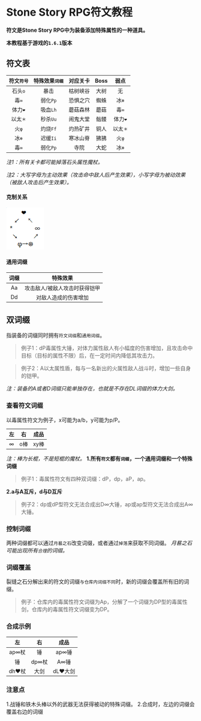 # Stone Story RPG符文教程
**符文是Stone Story RPG中为装备添加特殊属性的一种道具。**

**本教程基于游戏的`1.6.1`版本**


## 符文表
符文`符号` | 特殊效果`词缀` | 对应关卡 | Boss | 弱点
:-: | :-: | :-: | :-: | :-:
石头`o` | 暴击 | 枯树峡谷 | 大树 | 无
毒`∞` | 弱化`Pp` | 恐惧之穴 | 蜘蛛 | 冰`❄`
体力`❤` | 吸血`Lh` | 蘑菇森林 | 蘑菇 | 毒`∞`
以太`＊` | 秒杀`Uu` | 闹鬼大堂 | 骷髅 | 体力`❤`
火`φ` | 灼烧`Ff` | 灼热矿井 | 铜人 | 以太`＊`
冰`❄` | 迟缓`Ii` | 寒冰山脊 | 狒狒 | 火`φ`
毒`∞` | 弱化`Pp` | 寺院 | 大蛇 | 冰`❄`

*注1：所有关卡都可能掉落石头属性魔杖。*

*注2：大写字母为主动效果（攻击命中敌人后产生效果），小写字母为被动效果（被敌人攻击后产生效果）。*

#### 克制关系
![克制关系](https://github.com/Tomotopieces/runestone-in-ssrpg/blob/master/%E5%B1%9E%E6%80%A7%E5%85%8B%E5%88%B6%E5%85%B3%E7%B3%BB.png "克制关系")

#### 通用词缀
词缀 | 特殊效果
:-: | :-:
Aa | 攻击敌人/被敌人攻击时获得铠甲
Dd | 对敌人造成的伤害增加



## 双词缀
指装备的词缀同时拥有`符文词缀`和`通用词缀`。
> 例子1：dP毒属性大锤，对体力属性敌人有小幅度的伤害增加，且攻击命中目标（目标的属性不限）后，在一定时间内降低其攻击力。

> 例子2：A以太属性盾，每与一名新出的火属性敌人战斗时，增加一些自身的铠甲。

*注：装备的A或者D词缀只能单独存在，也就是不存在DL词缀的体力大剑。*


### 查看符文词缀
以毒属性符文为例子，x可能为a/b，y可能为p/P。

左 | 右 | 成品
:-: | :-: | :-:
∞ | o棒 | xy棒

*注：棒为长棍，不是短棍的魔杖。*
**1.所有`符文`都有`词缀`，一个通用词缀和一个特殊词缀**
> 例子1：毒属性符文有四种双词缀：dP，dp，aP，ap。

**2.a与A互斥，d与D互斥**
> 例子2：dp或dP型符文无法合成出D∞大锤，ap或ap型符文无法合成出A∞大锤。


### 控制词缀

两种词缀都可以通过`月晷之石`改变词缀，或者通过`掉落`来获取不同词缀。
*月晷之石可能出现所有`合理`的词缀。*

### 词缀覆盖
裂缝之石分解出来的符文的词缀`与仓库内词缀不同`时，新的词缀会覆盖所有旧的词缀。
> 例子：仓库内的毒属性符文词缀为Ap，分解了一个词缀为DP型的毒属性剑，仓库内的毒属性符文词缀变为DP。

### 合成示例
左 | 右 | 成品
:-: | :-: | :-:
ap∞杖 | 锤 | ap∞锤
锤 | dp∞杖 | A∞锤
dh❤杖 | 大剑 | dL❤大剑 

### 注意点
1.战锤和铁木头棒以外的武器无法获得被动的特殊词缀。
2.合成时，左边的词缀会覆盖右边的词缀
